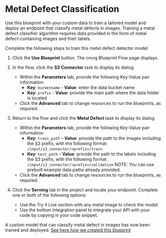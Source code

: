 # Metal Defect Classification

Use this blueprint with your custom data to train a tailored model and deploy an endpoint that classify metal defects in images. Training a metal defect classifier algorithm requires data provided in the form of metal defect-containing images and their labels.

Complete the following steps to train this metel defect detector model:
1. Click the **Use Blueprint** button. The cnvrg Blueprint Flow page displays.
2. In the flow, click the **S3 Connector** task to display its dialog.
   * Within the **Parameters** tab, provide the following Key-Value pair information:
     - **Key**: `bucketname` - **Value**: enter the data bucket name
     - **Key**: `prefix` - **Value**: provide the main path where the data folder is located
   * Click the **Advanced** tab to change resources to run the blueprints, as required.
3. Return to the flow and click the **Metal Defect** task to display its dialog.
   * Within the **Parameters** tab, provide the following Key-Value pair information:
     - **Key**: `train_path` – **Value**: provide the path to the images including the S3 prefix, with the following format: `/input/s3_connector/<prefix>/train`
     - **Key**: `test_path` – **Value**: provide the path to the labels including the S3 prefix, with the following format: `/input/s3_connector/<prefix>/validation`
   NOTE: You can use prebuilt example data paths already provided.
   * Click the **Advanced** tab to change resources to run the blueprints, as required.

7. Click the **Serving** tab in the project and locate your endpoint. Complete one or both of the following options:
   * Use the Try it Live section with any metal image to check the model.
   * Use the bottom Integration panel to integrate your API with your code by copying in your code snippet.
   
A custom model that can classify metal defect in images has now been trained and deployed.
[See here how we created this blueprint](https://github.com/cnvrg/metal_defect_classification)